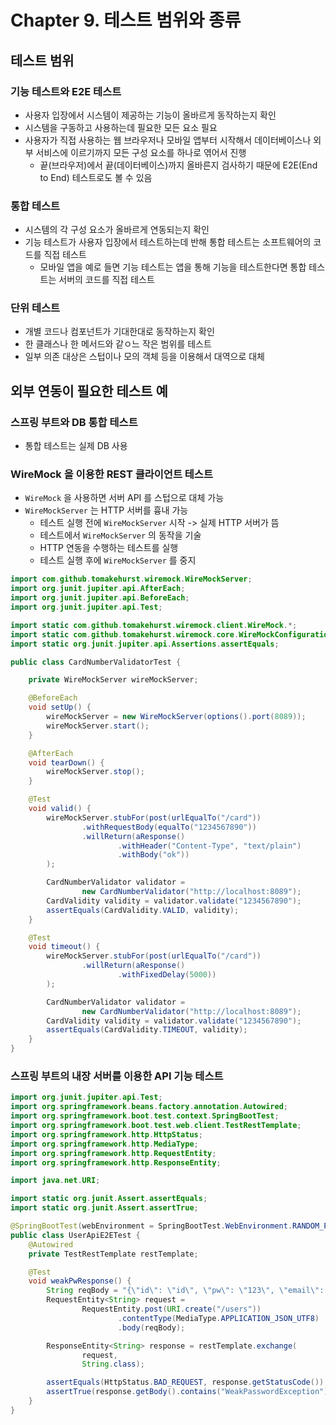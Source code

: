 # Chapter 9. 테스트 범위와 종류

## 테스트 범위

### 기능 테스트와 E2E 테스트

- 사용자 입장에서 시스템이 제공하는 기능이 올바르게 동작하는지 확인
- 시스템을 구동하고 사용하는데 필요한 모든 요소 필요
- 사용자가 직접 사용하는 웹 브라우저나 모바일 앱부터 시작해서 데이터베이스나 외부 서비스에 이르기까지 모든 구성 요소를 하나로 엮어서 진행
    - 끝(브라우저)에서 끝(데이터베이스)까지 올바른지 검사하기 때문에 E2E(End to End) 테스트로도 볼 수 있음

### 통합 테스트

- 시스템의 각 구성 요소가 올바르게 연동되는지 확인
- 기능 테스트가 사용자 입장에서 테스트하는데 반해 통합 테스트는 소프트웨어의 코드를 직접 테스트
    - 모바일 앱을 예로 들면 기능 테스트는 앱을 통해 기능을 테스트한다면 통합 테스트는 서버의 코드를 직접 테스트

### 단위 테스트

- 개별 코드나 컴포넌트가 기대한대로 동작하는지 확인
- 한 클래스나 한 메서드와 같ㅇ느 작은 범위를 테스트
- 일부 의존 대상은 스텁이나 모의 객체 등을 이용해서 대역으로 대체

## 외부 연동이 필요한 테스트 예

### 스프링 부트와 DB 통합 테스트

- 통합 테스트는 실제 DB 사용

### WireMock 을 이용한 REST 클라이언트 테스트

- `WireMock` 을 사용하면 서버 API 를 스텁으로 대체 가능
- `WireMockServer` 는 HTTP 서버를 흉내 가능
    - 테스트 실행 전에 `WireMockServer` 시작 -> 실제 HTTP 서버가 뜸
    - 테스트에서 `WireMockServer` 의 동작을 기술
    - HTTP 연동을 수행하는 테스트를 실행
    - 테스트 실행 후에 `WireMockServer` 를 중지

```java
import com.github.tomakehurst.wiremock.WireMockServer;
import org.junit.jupiter.api.AfterEach;
import org.junit.jupiter.api.BeforeEach;
import org.junit.jupiter.api.Test;

import static com.github.tomakehurst.wiremock.client.WireMock.*;
import static com.github.tomakehurst.wiremock.core.WireMockConfiguration.options;
import static org.junit.jupiter.api.Assertions.assertEquals;

public class CardNumberValidatorTest {

    private WireMockServer wireMockServer;

    @BeforeEach
    void setUp() {
        wireMockServer = new WireMockServer(options().port(8089));
        wireMockServer.start();
    }

    @AfterEach
    void tearDown() {
        wireMockServer.stop();
    }

    @Test
    void valid() {
        wireMockServer.stubFor(post(urlEqualTo("/card"))
                .withRequestBody(equalTo("1234567890"))
                .willReturn(aResponse()
                        .withHeader("Content-Type", "text/plain")
                        .withBody("ok"))
        );

        CardNumberValidator validator =
                new CardNumberValidator("http://localhost:8089");
        CardValidity validity = validator.validate("1234567890");
        assertEquals(CardValidity.VALID, validity);
    }

    @Test
    void timeout() {
        wireMockServer.stubFor(post(urlEqualTo("/card"))
                .willReturn(aResponse()
                        .withFixedDelay(5000))
        );

        CardNumberValidator validator =
                new CardNumberValidator("http://localhost:8089");
        CardValidity validity = validator.validate("1234567890");
        assertEquals(CardValidity.TIMEOUT, validity);
    }
}
```

### 스프링 부트의 내장 서버를 이용한 API 기능 테스트

```java
import org.junit.jupiter.api.Test;
import org.springframework.beans.factory.annotation.Autowired;
import org.springframework.boot.test.context.SpringBootTest;
import org.springframework.boot.test.web.client.TestRestTemplate;
import org.springframework.http.HttpStatus;
import org.springframework.http.MediaType;
import org.springframework.http.RequestEntity;
import org.springframework.http.ResponseEntity;

import java.net.URI;

import static org.junit.Assert.assertEquals;
import static org.junit.Assert.assertTrue;

@SpringBootTest(webEnvironment = SpringBootTest.WebEnvironment.RANDOM_PORT)
public class UserApiE2ETest {
    @Autowired
    private TestRestTemplate restTemplate;

    @Test
    void weakPwResponse() {
        String reqBody = "{\"id\": \"id\", \"pw\": \"123\", \"email\": \"a@a.com\" }";
        RequestEntity<String> request =
                RequestEntity.post(URI.create("/users"))
                        .contentType(MediaType.APPLICATION_JSON_UTF8)
                        .body(reqBody);

        ResponseEntity<String> response = restTemplate.exchange(
                request,
                String.class);

        assertEquals(HttpStatus.BAD_REQUEST, response.getStatusCode());
        assertTrue(response.getBody().contains("WeakPasswordException"));
    }
}
```

